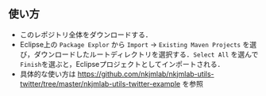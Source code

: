 ## 使い方
- このレポジトリ全体をダウンロードする．
- Eclipse上の `Package Explor` から `Import` -> `Existing Maven Projects` を選び，ダウンロードしたルートディレクトリを選択する．`Select All` を選んで `Finish`を選ぶと，Eclipseプロジェクトとしてインポートされる．
- 具体的な使い方は https://github.com/nkjmlab/nkjmlab-utils-twitter/tree/master/nkjmlab-utils-twitter-example を参照

